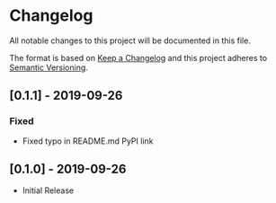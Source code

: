# Changelog
All notable changes to this project will be documented in this file.

The format is based on [Keep a Changelog](http://keepachangelog.com/)
and this project adheres to [Semantic Versioning](http://semver.org/).


## [0.1.1] - 2019-09-26

### Fixed
* Fixed typo in README.md PyPI link


## [0.1.0] - 2019-09-26
* Initial Release
